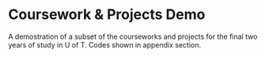 # Coursework & Projects Demo

A demostration of a subset of the courseworks and projects for the final two years of study in U of T.
Codes shown in appendix section.
